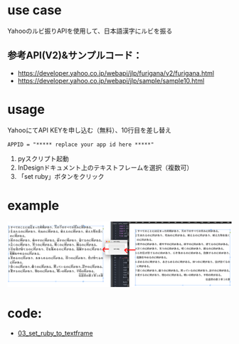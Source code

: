 # use case
Yahooのルビ振りAPIを使用して、日本語漢字にルビを振る
## 参考API(V2)&サンプルコード：
- https://developer.yahoo.co.jp/webapi/jlp/furigana/v2/furigana.html
- https://developer.yahoo.co.jp/webapi/jlp/sample/sample10.html

# usage
YahooにてAPI KEYを申し込む（無料）、10行目を差し替え
```
APPID = "***** replace your app id here *****"
```
1. pyスクリプト起動
1. InDesignドキュメント上のテキストフレームを選択（複数可）
1. 「set ruby」ボタンをクリック

# example
![result](result.png)

# code:
- [03_set_ruby_to_textframe](03_set_ruby_to_textframe.py)